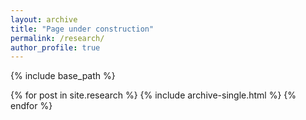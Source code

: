 ```yaml
---
layout: archive
title: "Page under construction"
permalink: /research/
author_profile: true
---
```


{% include base_path %}


{% for post in site.research %}
  {% include archive-single.html %}
{% endfor %}
